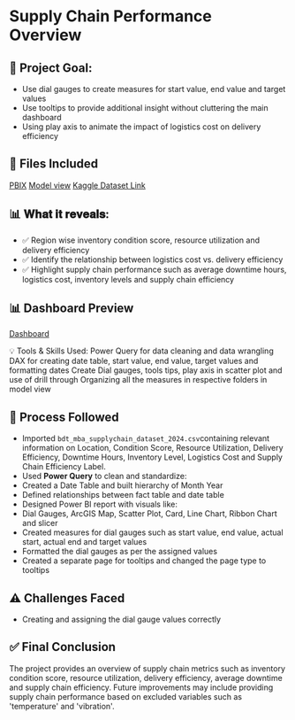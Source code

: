 # Supply Chain Performance Overview

## 🎯 Project Goal:
- Use dial gauges to create measures for start value, end value and target values
- Use tooltips to provide additional insight without cluttering the main dashboard
- Using play axis to animate the impact of logistics cost on delivery efficiency


## 📁 Files Included
<a href="https://github.com/PyKrishanu/Supply-Chain-Overview/blob/main/Supply%20Chain%20Performance%20Overview%20PowerBI%20File.pbix">PBIX</a>
<a href="https://github.com/PyKrishanu/Supply-Chain-Overview/blob/main/Supply%20Chain%20Performance%20Overview_model_view.JPG">Model view</a>
<a href="https://www.kaggle.com/datasets/ziya07/bdt-mba-supply-chain-dataset"> Kaggle Dataset Link</a>

## 📊 𝐖𝐡𝐚𝐭 𝐢𝐭 𝐫𝐞𝐯𝐞𝐚𝐥𝐬:
- ✅ Region wise inventory condition score, resource utilization and delivery efficiency
- ✅ Identify the relationship between logistics cost vs. delivery efficiency 
- ✅ Highlight supply chain performance such as average downtime hours, logistics cost, inventory levels and supply chain efficiency

 ## 📊 Dashboard Preview
 <a href="https://github.com/PyKrishanu/Supply-Chain-Overview/blob/main/Supply%20Chain%20Performance%20Overview.JPG">Dashboard</a>

💡 Tools & Skills Used:
 Power Query for data cleaning and data wrangling
 DAX for creating date table, start value, end value, target values and formatting dates
 Create Dial gauges, tools tips, play axis in scatter plot and use of drill through
Organizing all the measures in respective folders in model view

 ## 🧪 Process Followed
 - Imported `bdt_mba_supplychain_dataset_2024.csv`containing relevant information on Location, Condition Score, Resource Utilization, Delivery Efficiency, Downtime Hours, Inventory Level, Logistics Cost and Supply Chain Efficiency Label.
 - Used **Power Query** to clean and standardize:
 - Created a Date Table and built hierarchy of Month Year 
 - Defined relationships between fact table and date table
 - Designed Power BI report with visuals like:
 - Dial Gauges, ArcGIS Map, Scatter Plot, Card, Line Chart, Ribbon Chart and slicer
 - Created measures for dial gauges such as start value, end value, actual start, actual end and target values
 - Formatted the dial gauges as per the assigned values
 - Created a separate page for tooltips and changed the page type to tooltips 
 
## ⚠️ Challenges Faced
- Creating and assigning the dial gauge values correctly

## ✅ Final Conclusion
The project provides an overview of supply chain metrics such as inventory condition score, resource utilization, delivery efficiency, average downtime and supply chain efficiency.
Future improvements may include providing supply chain performance based on excluded variables such as 'temperature' and 'vibration'. 
